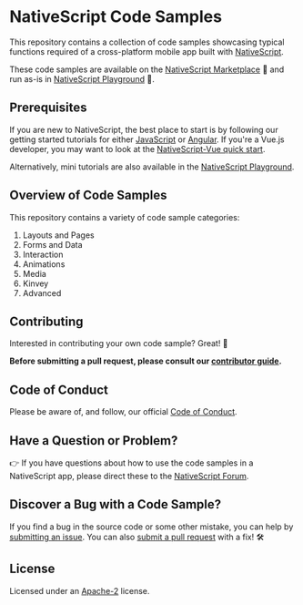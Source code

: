 # NativeScript Code Samples

This repository contains a collection of code samples showcasing typical functions required of a cross-platform mobile app built with [NativeScript](https://www.nativescript.org/).

These code samples are available on the [NativeScript Marketplace](https://market.nativescript.org/?tab=samples&framework=core&category=all_samples) 🏪 and run as-is in [NativeScript Playground](https://play.nativescript.org/) 🤸.

## Prerequisites

If you are new to NativeScript, the best place to start is by following our getting started tutorials for either [JavaScript](http://docs.nativescript.org/tutorial/chapter-0) or [Angular](http://docs.nativescript.org/angular/tutorial/ng-chapter-0). If you're a Vue.js developer, you may want to look at the [NativeScript-Vue quick start](https://nativescript-vue.org/en/docs/introduction/).

Alternatively, mini tutorials are also available in the [NativeScript Playground](https://play.nativescript.org/).


## Overview of Code Samples

This repository contains a variety of code sample categories:

1. Layouts and Pages
2. Forms and Data
3. Interaction
4. Animations
5. Media
6. Kinvey
7. Advanced

## Contributing

Interested in contributing your own code sample? Great! 🎉

**Before submitting a pull request, please consult our [contributor guide](CONTRIBUTING.md).**

## Code of Conduct

Please be aware of, and follow, our official [Code of Conduct](https://github.com/NativeScript/codeofconduct).

## Have a Question or Problem?

👉 If you have questions about how to use the code samples in a NativeScript app, please direct these to the [NativeScript Forum](https://discourse.nativescript.org/).

## Discover a Bug with a Code Sample?

If you find a bug in the source code or some other mistake, you can help by [submitting an issue](https://github.com/NativeScript/code-samples/issues). You can also [submit a pull request](CONTRIBUTING.md) with a fix! 🛠️

## License

Licensed under an [Apache-2](LICENSE) license.